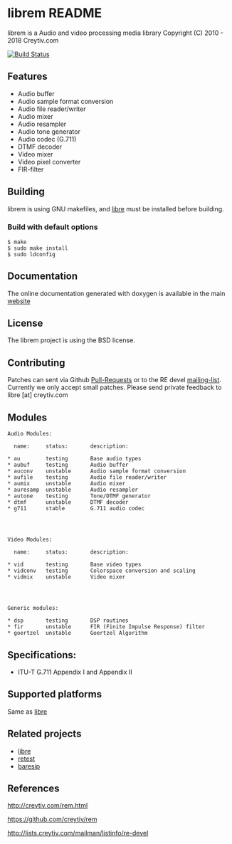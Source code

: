librem README
=============


librem is a Audio and video processing media library
Copyright (C) 2010 - 2018 Creytiv.com

[![Build Status](https://travis-ci.org/creytiv/rem.svg?branch=master)](https://travis-ci.org/creytiv/rem)


## Features

* Audio buffer
* Audio sample format conversion
* Audio file reader/writer
* Audio mixer
* Audio resampler
* Audio tone generator
* Audio codec (G.711)
* DTMF decoder
* Video mixer
* Video pixel converter
* FIR-filter


## Building

librem is using GNU makefiles, and [libre](https://github.com/creytiv/re)
must be installed before building.


### Build with default options

```
$ make
$ sudo make install
$ sudo ldconfig
```


## Documentation

The online documentation generated with doxygen is available in
the main [website](http://creytiv.com/doxygen/rem-dox/html/)


## License

The librem project is using the BSD license.


## Contributing

Patches can sent via Github
[Pull-Requests](https://github.com/creytiv/rem/pulls) or to the RE devel
[mailing-list](http://lists.creytiv.com/mailman/listinfo/re-devel).
Currently we only accept small patches.
Please send private feedback to libre [at] creytiv.com


## Modules
```
Audio Modules:

  name:     status:       description:

* au        testing       Base audio types
* aubuf     testing       Audio buffer
* auconv    unstable      Audio sample format conversion
* aufile    testing       Audio file reader/writer
* aumix     unstable      Audio mixer
* auresamp  unstable      Audio resampler
* autone    testing       Tone/DTMF generator
* dtmf      unstable      DTMF decoder
* g711      stable        G.711 audio codec




Video Modules:

  name:     status:       description:

* vid       testing       Base video types
* vidconv   testing       Colorspace conversion and scaling
* vidmix    unstable      Video mixer




Generic modules:

* dsp       testing       DSP routines
* fir       unstable      FIR (Finite Impulse Response) filter
* goertzel  unstable      Goertzel Algorithm
```




## Specifications:

* ITU-T G.711 Appendix I and Appendix II


## Supported platforms

Same as [libre](https://github.com/creytiv/re)


## Related projects

* [libre](https://github.com/creytiv/re)
* [retest](https://github.com/creytiv/retest)
* [baresip](https://github.com/alfredh/baresip)



## References

http://creytiv.com/rem.html

https://github.com/creytiv/rem

http://lists.creytiv.com/mailman/listinfo/re-devel

